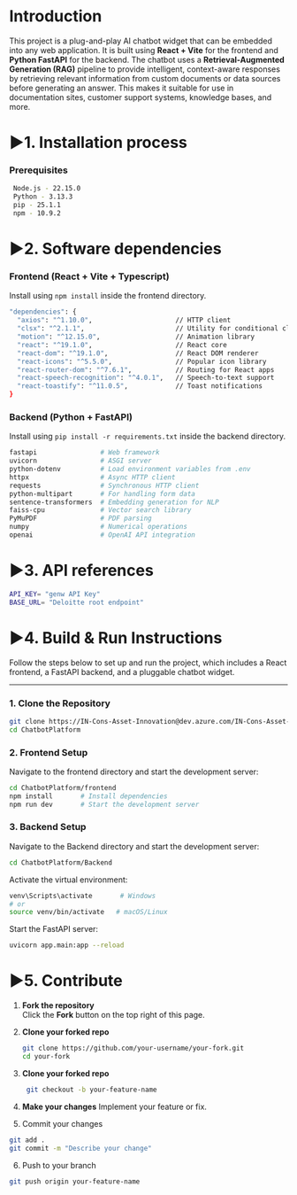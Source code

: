 # Introduction 
This project is a plug-and-play AI chatbot widget that can be embedded into any web application. It is built using **React + Vite** for the frontend and **Python FastAPI** for the backend. The chatbot uses a **Retrieval-Augmented Generation (RAG)** pipeline to provide intelligent, context-aware responses by retrieving relevant information from custom documents or data sources before generating an answer. This makes it suitable for use in documentation sites, customer support systems, knowledge bases, and more.


# ▶️1. Installation process
### Prerequisites
```bash
 Node.js - 22.15.0
 Python - 3.13.3
 pip - 25.1.1
 npm - 10.9.2
```


# ▶️2. Software dependencies
### Frontend (React + Vite + Typescript)

Install using `npm install` inside the frontend directory.
```bash
"dependencies": {
  "axios": "^1.10.0",                     // HTTP client
  "clsx": "^2.1.1",                       // Utility for conditional classNames
  "motion": "^12.15.0",                   // Animation library
  "react": "^19.1.0",                     // React core
  "react-dom": "^19.1.0",                 // React DOM renderer
  "react-icons": "^5.5.0",                // Popular icon library
  "react-router-dom": "^7.6.1",           // Routing for React apps
  "react-speech-recognition": "^4.0.1",   // Speech-to-text support
  "react-toastify": "^11.0.5",            // Toast notifications
}
```
### Backend (Python + FastAPI)

Install using `pip install -r requirements.txt` inside the backend directory.
```bash
fastapi                # Web framework
uvicorn                # ASGI server
python-dotenv          # Load environment variables from .env
httpx                  # Async HTTP client
requests               # Synchronous HTTP client
python-multipart       # For handling form data
sentence-transformers  # Embedding generation for NLP
faiss-cpu              # Vector search library
PyMuPDF                # PDF parsing
numpy                  # Numerical operations
openai                 # OpenAI API integration
```



# ▶️3. API references
```bash
API_KEY= "genw API Key"
BASE_URL= "Deloitte root endpoint"
```

# ▶️4. Build & Run Instructions

Follow the steps below to set up and run the project, which includes a React frontend, a FastAPI backend, and a pluggable chatbot widget.

---

### 1. Clone the Repository

```bash
git clone https://IN-Cons-Asset-Innovation@dev.azure.com/IN-Cons-Asset-Innovation/Internships/_git/ChatbotPlatform
cd ChatbotPlatform
```
### 2. Frontend Setup

Navigate to the frontend directory and start the development server:

```bash
cd ChatbotPlatform/frontend
npm install       # Install dependencies
npm run dev       # Start the development server
```
### 3. Backend Setup
Navigate to the Backend directory and start the development server:

```bash
cd ChatbotPlatform/Backend
```
Activate the virtual environment:
```bash
venv\Scripts\activate       # Windows
# or
source venv/bin/activate   # macOS/Linux
```
Start the FastAPI server:
```bash
uvicorn app.main:app --reload
```
# ▶️5. Contribute

1. **Fork the repository**  
   Click the **Fork** button on the top right of this page.

2. **Clone your forked repo**

   ```bash
   git clone https://github.com/your-username/your-fork.git
   cd your-fork
    ```
3. **Clone your forked repo**
   ```bash
    git checkout -b your-feature-name
    ```
4. **Make your changes**
Implement your feature or fix.

5. Commit your changes

```bash
git add .
git commit -m "Describe your change"
```

6. Push to your branch

```bash
git push origin your-feature-name
```